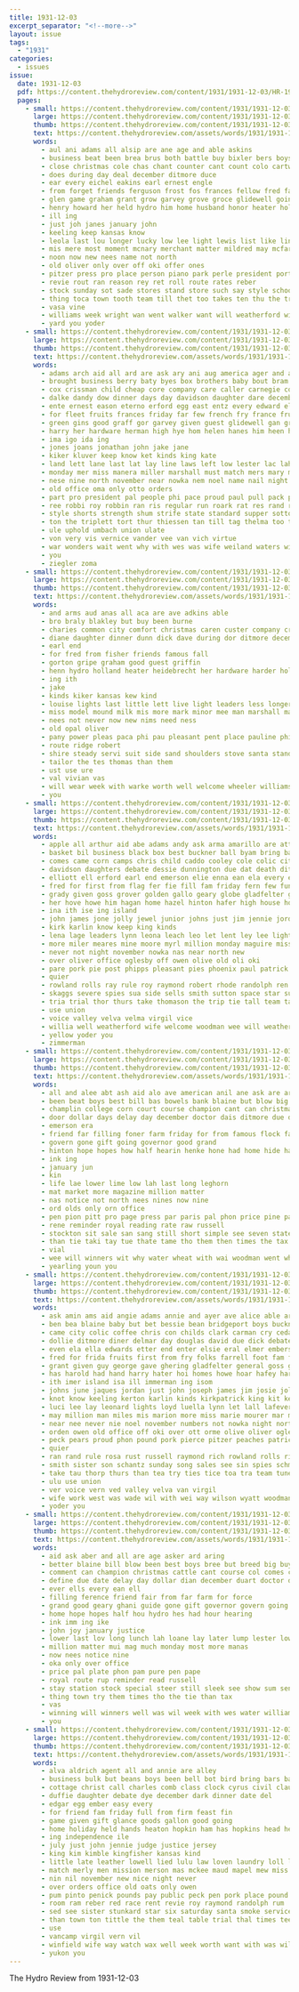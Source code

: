 ```yaml
---
title: 1931-12-03
excerpt_separator: "<!--more-->"
layout: issue
tags:
  - "1931"
categories:
  - issues
issue:
  date: 1931-12-03
  pdf: https://content.thehydroreview.com/content/1931/1931-12-03/HR-1931-12-03.pdf
  pages:
    - small: https://content.thehydroreview.com/content/1931/1931-12-03/small/HR-1931-12-03-01.jpg
      large: https://content.thehydroreview.com/content/1931/1931-12-03/large/HR-1931-12-03-01.jpg
      thumb: https://content.thehydroreview.com/content/1931/1931-12-03/thumbnails/HR-1931-12-03-01.jpg
      text: https://content.thehydroreview.com/assets/words/1931/1931-12-03/HR-1931-12-03-01.txt
      words:
        - aul ani adams all alsip are ane age and able askins
        - business beat been brea brus both battle buy bixler bers boys ball blough berger bandy bear
        - close christmas cole chas chant counter cant count colo cartwright cooper coach clinton can clerk city colony chi
        - does during day deal december ditmore duce
        - ear every eichel eakins earl ernest engle
        - from forget friends ferguson frost fos frances fellow fred farmer fore for felton first field
        - glen game graham grant grow garvey grove groce glidewell going glass goes given gone
        - henry howard her held hydro him home husband honor heater holiday homa holt hatfield hands herbert hurt high hume has
        - ill ing
        - just joh janes january john
        - keeling keep kansas know
        - leola last lou longer lucky low lee light lewis list like line lay let little left lloyd
        - mis mere most moment mcnary merchant matter mildred may mcfarlin must missi made mose mage munn miss mer march munch mana miller mullen
        - noon now new nees name not north
        - old oliver only over off oki offer ones
        - pitzer press pro place person piano park perle president port patience people police present
        - revie rout ran reason rey ret roll route rates reber
        - stock sunday sot sade stores stand store such say style school second sell seas seldon show schantz sae strong
        - thing toca town tooth team till thet too takes ten thu the triplet tom tock them
        - vasa vine
        - williams week wright wan went walker want will weatherford with wilson wayne wilkerson wheat weather was
        - yard you yoder
    - small: https://content.thehydroreview.com/content/1931/1931-12-03/small/HR-1931-12-03-02.jpg
      large: https://content.thehydroreview.com/content/1931/1931-12-03/large/HR-1931-12-03-02.jpg
      thumb: https://content.thehydroreview.com/content/1931/1931-12-03/thumbnails/HR-1931-12-03-02.jpg
      text: https://content.thehydroreview.com/assets/words/1931/1931-12-03/HR-1931-12-03-02.txt
      words:
        - adams arch aid all ard are ask ary ani aug america ager and army adkins ann anna age arthur ale
        - brought business berry baty byes box brothers baby bout bram bry ber bran brands been beasley best bandy bey bil boy brother board
        - cox crissman child cheap core company care caller carnegie county cold civil caine coup cat coffee crate cash court can colony cali city cake christmas china chan
        - dalke dandy dow dinner days day davidson daughter dare december don due
        - ente ernest eason eterno erford egg east entz every edward ell end
        - for fleet fruits frances friday far few french fry france fruit first foree florence felton friends fie from fresh filling fern
        - green gins good graff gor garvey given guest glidewell gan grandi gill george
        - harry her hardware herman high hye hom helen hanes him heen horace hay hak herndon hag home had hale hope howard holter henry heaton hoos hydro house heir haynes harris
        - ima igo ida ing
        - jones joans jonathan john jake jane
        - kiker kluver keep know ket kinds king kate
        - land lett lane last lat lay line laws left low lester lac lahoma
        - monday mer miss manera miller marshall must match mers mary mow mound murray mis more men meo made money major maude main mele mash mex mcalester manila mile market mildred mee mill many man mine
        - nese nine north november near nowka nem noel name nail night naval not nachtigall
        - old office oma only otto orders
        - part pro president pal people phi pace proud paul pull pack price past pies pale phen pitzer pound per pie pankratz pet plan pat pay pry
        - ree robbi roy robbin ran ris regular run roark rat res rand rush room rest ruby rutherford record ras rowland
        - style shorts strength shum strife state standard supper sotto senator swarm sleet son sam stockton states sunday samples school sons short sharry sion sly shia sack sei sac sat slagell station say save saturday store sid set side sun south sine senti sua smith suey see sega
        - ton the triplett tort thur thiessen tan till tag thelma too ten tren thome tee tek them taylor teal
        - ule uphold umbach union ulate
        - von very vis vernice vander vee van vich virtue
        - war wonders wait went why with wes was wife weiland waters williams walsh weatherford wax weeks week waste winnie will wells wich warkentin working want welcome wen
        - you
        - ziegler zoma
    - small: https://content.thehydroreview.com/content/1931/1931-12-03/small/HR-1931-12-03-03.jpg
      large: https://content.thehydroreview.com/content/1931/1931-12-03/large/HR-1931-12-03-03.jpg
      thumb: https://content.thehydroreview.com/content/1931/1931-12-03/thumbnails/HR-1931-12-03-03.jpg
      text: https://content.thehydroreview.com/assets/words/1931/1931-12-03/HR-1931-12-03-03.txt
      words:
        - and arms aud anas all aca are ave adkins able
        - bro braly blakley but buy been burne
        - charies common city comfort christmas caren custer company crail cole cause caddo come
        - diane daughter dinner dunn dick dave during dor ditmore december day duart
        - earl end
        - for fred from fisher friends famous fall
        - gorton gripe graham good guest griffin
        - henn hydro holland heater heidebrecht her hardware harder holi how harl home hag howard hatfield hol has
        - ing ith
        - jake
        - kinds kiker kansas kew kind
        - louise lights last little lett live light leaders less longer list lamp lee liberal
        - miss model mound milk mis more mark minor mee man marshall made money most method mir mura
        - nees not never now new nims need ness
        - old opal oliver
        - pany power pleas paca phi pau pleasant pent place pauline phillips pain
        - route ridge robert
        - shire steady servi suit side sand shoulders stove santa standard sat show service sos sour sis stepp store sheer
        - tailor the tes thomas than them
        - ust use ure
        - val vivian vas
        - will wear week with warke worth well welcome wheeler williams west weatherford wil
        - you
    - small: https://content.thehydroreview.com/content/1931/1931-12-03/small/HR-1931-12-03-04.jpg
      large: https://content.thehydroreview.com/content/1931/1931-12-03/large/HR-1931-12-03-04.jpg
      thumb: https://content.thehydroreview.com/content/1931/1931-12-03/thumbnails/HR-1931-12-03-04.jpg
      text: https://content.thehydroreview.com/assets/words/1931/1931-12-03/HR-1931-12-03-04.txt
      words:
        - apple all arthur aid abe adams andy ask arma amarillo are atta ale axe adkins aul and ates ani amor
        - basket bil business black box best buckner ball byam bring baker brake boys bread beans boney benjamin been bears bettinger brother bhai bridgeport big billy blaine bank back brought but blue ben butter bia bailey blum boschert bowels
        - comes came corn camps chris child caddo cooley cole colic city chas cong cold call chester coffee cry chet come clinton calica chance class christmas castoria clinger curtis car cedar
        - davidson daughters debate dessie dunnington due dat death ditmore delmar day date della dinner december
        - elliott ell erford earl end emerson elie enna ean ela every ella ery eve ent
        - fred for first from flag fer fie fill fam friday fern few fun fara fee freshman free feast fay fresh folsom fruits fry
        - grady given goss grover golden gallo geary globe gladfelter gentle gave good gladys general gay guy
        - her hove howe him hagan home hazel hinton hafer high house hoar half hose hydro has hering held huss harold hosey hand harry hal
        - ina ith ise ing island
        - john james jone jolly jewel junior johns just jim jennie jorda
        - kirk karlin know keep king kinds
        - lena lage leaders lynn leona leach leo let lent ley lee lights laughter loy last like little
        - more miler meares mine moore myrl million monday maguire miss martin mar marie miller minnie man mont mary missouri mat messimer
        - never not night november nowka nas near north new
        - over oliver office oglesby off owen olive old oli oki
        - pare pork pie post phipps pleasant pies phoenix paul patrick place present poly pieper pepe pel parcel pierce pack pound phon peaches
        - quier
        - rowland rolls ray rule roy raymond robert rhode randolph ren ree regular
        - skaggs severe spies sua side sells smith sutton space star sunner sylvester sale schroder scott sunday sales start schantz slagell service stephenson saw saturday sun sister sor school store schol sho snow second sons sund see seat standard sauer
        - tria trial thor thurs take thomason the trip tie tall team tate than tea try
        - use union
        - voice valley velva velma virgil vice
        - willia well weatherford wife welcome woodman wee will weathers walter william weeks was with working wan week wei warns williams wyatt wedding
        - yellow yoder you
        - zimmerman
    - small: https://content.thehydroreview.com/content/1931/1931-12-03/small/HR-1931-12-03-05.jpg
      large: https://content.thehydroreview.com/content/1931/1931-12-03/large/HR-1931-12-03-05.jpg
      thumb: https://content.thehydroreview.com/content/1931/1931-12-03/thumbnails/HR-1931-12-03-05.jpg
      text: https://content.thehydroreview.com/assets/words/1931/1931-12-03/HR-1931-12-03-05.txt
      words:
        - all and alee abt ash aid alo ave american anil ane ask are ard
        - been beat boys best bill bas bowels bank blaine but blow big buy boy better
        - champlin college corn court course champion cant can christmas comes call comer chet cattle cham che companion cee
        - door dollar days delay day december doctor dais ditmore due dea
        - emerson era
        - friend far filling foner farm friday for from famous flock fand first
        - govern gone gift going governor good grand
        - hinton hope hopes how half hearin henke hone had home hide has hens hon hydro
        - ink ing
        - january jun
        - kin
        - life lae lower lime low lah last long leghorn
        - mat market more magazine million matter
        - nas notice not north nees nines now nine
        - ord olds only orn office
        - pen pion pitt pro page press par paris pal phon price pine paper
        - rene reminder royal reading rate raw russell
        - stockton sit sale san sang still short simple see seven state stock stay scott soy summer sunday said station saturday show
        - than tie taki tay tue thate tame tho them then times the tax town
        - vial
        - wee will winners wit why water wheat with wai woodman went while weather was wand winning williams wethers wing
        - yearling youn you
    - small: https://content.thehydroreview.com/content/1931/1931-12-03/small/HR-1931-12-03-06.jpg
      large: https://content.thehydroreview.com/content/1931/1931-12-03/large/HR-1931-12-03-06.jpg
      thumb: https://content.thehydroreview.com/content/1931/1931-12-03/thumbnails/HR-1931-12-03-06.jpg
      text: https://content.thehydroreview.com/assets/words/1931/1931-12-03/HR-1931-12-03-06.txt
      words:
        - ask amin ams aid angie adams annie and ayer ave alice able arthur amos ana ani aab achan apple andy alta anes ace all ake ami allie are
        - ben bea blaine baby but bet bessie bean bridgeport boys buckner boy best basket bailey black bate baki boschert bears ball business baker bettinger bos big butter bethel bland butch back byam beulah been bread blanch brought bowels breath box billy brake bring bess bank bernice blum blue
        - came city colic coffee chris con childs clark carman cry cedar class cooley cloninger claud child chance carl cole car christmas comes come chet chester chas coffey clinton caddo castoria cold cory
        - dollie ditmore diner delmar day douglas david due dick debate daughter della dunnington december date disner dinner daughters
        - even ela ella edwards etter end enter elsie eral elmer embers ernest ever every eitel earl
        - fred for frida fruits first from fry folks farrell foot fam farm fin foe fog free fern freshman forget fee few friday fost fresh fun fine folsom fara foreman
        - grant given guy george gave ghering gladfelter general goss good grady golden gentle geary guest gallon
        - has harold had hand harry hater hoi homes howe hoar hafey hart huss hainline holy high her hydro house henry half hennessey hatfield hasten home hire held hazel him hafer hinton
        - ith imer island isa ill immerman ing isom
        - johns june jaques jordan just john joseph james jim josie jolly jess jahn
        - knot know keeling kerton karlin kinds kirkpatrick king kit keep karl
        - luci lee lay leonard lights loyd luella lynn let lall lafever left live leach land leo lal life last lot like lark leona lamp lyle layman lindsay little lat lucian
        - may million man miles mis marion more miss marie mourer mar monday myrtle messimer minnie morning miller mae mary mith melba martin mee maul market
        - near nee never nie noel november numbers not nowka night north new
        - orden owen old office off oki over ott orme olive oliver oglesby
        - peck pears proud phon pound pork pierce pitzer peaches patricia phoenix pin post pepper peter pure pies place pleasant president phipps present
        - quier
        - ran rand rule rosa rust russell raymond rich rowland rolls riley ralph ralls robert ray running roy
        - smith sister son schantz sunday song sales see sin spies schmidt scott supper start saturday san seat service sale severe soe sun sese slagell sunner sells sylvester ster store sutton sell sper stephenson school schroder
        - take tau thorp thurs than tea try ties tice toa tra team tune thou trial tongue thom the toca tom triplett taste thomason terril
        - ulu use union
        - ver voice vern ved valley velva van virgil
        - wife work west was wade wil with wei way wilson wyatt woodman while world walter worley weathers williams weatherford willia william waters warns will working week well wedding welcome
        - yoder you
    - small: https://content.thehydroreview.com/content/1931/1931-12-03/small/HR-1931-12-03-07.jpg
      large: https://content.thehydroreview.com/content/1931/1931-12-03/large/HR-1931-12-03-07.jpg
      thumb: https://content.thehydroreview.com/content/1931/1931-12-03/thumbnails/HR-1931-12-03-07.jpg
      text: https://content.thehydroreview.com/assets/words/1931/1931-12-03/HR-1931-12-03-07.txt
      words:
        - aid ask aber and all are age asker ard aring
        - better blaine bill blow been best boys bree but breed big buy beat bowels bet black
        - comment can champion christmas cattle cant course col comes call cham college court come champlin
        - define due date delay day dollar dian december duart doctor ditmore
        - ever ells every ean ell
        - filling ference friend fair from far farm for force
        - grand good geary ghani guide gone gift governor govern going
        - home hope hopes half hou hydro hes had hour hearing
        - ink imm ing ike
        - john joy january justice
        - lower last lov long lunch lah loane lay later lump lester low let
        - million matter mui mag much monday most more manas
        - now nees notice nine
        - oka only over office
        - price pal plate phon pam pure pen pape
        - royal route rup reminder read russell
        - stay station stock special steer still sleek see show sum send sed sit said
        - thing town try them times tho the tie than tax
        - vas
        - winning will winners well was wil week with wes water williams wethers work
        - you
    - small: https://content.thehydroreview.com/content/1931/1931-12-03/small/HR-1931-12-03-08.jpg
      large: https://content.thehydroreview.com/content/1931/1931-12-03/large/HR-1931-12-03-08.jpg
      thumb: https://content.thehydroreview.com/content/1931/1931-12-03/thumbnails/HR-1931-12-03-08.jpg
      text: https://content.thehydroreview.com/assets/words/1931/1931-12-03/HR-1931-12-03-08.txt
      words:
        - alva aldrich agent all and annie are alley
        - business bulk but beans boys been bell bot bird bring bars back beam butter bryant button bandy bob board booth beulah buy brown
        - cottage christ call charles comb class clock cyrus civil claus can caddo city cure cream came cloninger corn covington cedar come company christmas
        - duffie daughter debate dye december dark dinner date del
        - edgar egg ember easy every
        - for friend fam friday full from firm feast fin
        - game given gift glance goods gallon good going
        - home holiday held hands heaton hopkin ham has hopkins head heard hydro
        - ing independence ile
        - july just john jennie judge justice jersey
        - king kim kimble kingfisher kansas kind
        - little late leather lowell lied lulu law loven laundry loll look like line lloyd lone low louis letter
        - match merly men mission merson mas mckee maud mapel mew miss may maurice maryland money made matthews maus market
        - nin nil november new nice night never
        - over orders office old oats only owen
        - pum pinto penick pounds pay public peck pen pork place pound post pies pickle purchase pretty push price pie
        - room ram reber red race rent revie roy raymond randolph rum
        - sed see sister stunkard star six saturday santa smoke service safe sis sood sale salt spare sleep sal sugar sunrise states senator sell standard schwantes supper south soap
        - than town ton tittle the them teal table trial thal times tee taylor take trad tes tow texas
        - use
        - vancamp virgil vern vil
        - winfield wife way watch wax well week worth want with was will warns weather williams winne walker wash white warder washington
        - yukon you
---
```


The Hydro Review from 1931-12-03

<!--more-->

